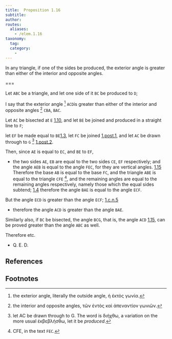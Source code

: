```yaml
---
title:  Proposition 1.16
subtitle:
author:
routes:
  aliases:
    - /elem.1.16
taxonomy:
  tag:
  category:
    -
---
```


In any triangle, if one of the sides be produced, the exterior angle is greater than either of the interior and opposite angles.

===

Let `ABC` be a triangle, and let one side of it `BC` be produced to `D`; 

I say that the exterior angle [^1] `ACD`is greater than either of the interior and opposite angles [^2] `CBA`, `BAC`.

Let `AC` be bisected at `E` [1.10], and let `BE` be joined and produced in a straight line to `F`;

let `EF` be made equal to `BE`[1.3], let `FC` be joined [1.post.1], and let `AC` be drawn through to `G` [^3] [1.post.2].

Then, since `AE` is equal to `EC`, and `BE` to `EF`, 

- the two sides `AE`, `EB` are equal to the two sides `CE`, `EF` respectively; and the angle `AEB` is equal to the angle `FEC`, for they are vertical angles. [1.15] Therefore the base `AB` is equal to the base `FC`, and the triangle `ABE` is equal to the triangle `CFE` [^4], and the remaining angles are equal to the remaining angles respectively, namely those which the equal sides subtend; [1.4] therefore the angle `BAE` is equal to the angle `ECF`.

But the angle `ECD` is greater than the angle `ECF`; [1.c.n.5] 

- therefore the angle `ACD` is greater than the angle `BAE`.

Similarly also, if `BC` be bisected, the angle `BCG`, that is, the angle `ACD` [1.15], can be proved greater than the angle `ABC` as well.

Therefore etc.

- Q. E. D.

## References

[1.3]: /elem.1.3 "Book 1 - Proposition 3"
[1.4]: /elem.1.4 "Book 1 - Proposition 4"
[1.10]: /elem.1.10 "Book 1 - Proposition 10"
[1.15]: /elem.1.15 "Book 1 - Proposition 15"
[1.post.1]: /elem.1.post.1 "Book 1 - Postulate 1"
[1.post.2]: /elem.1.post.2 "Book 1 - Postulate 2"
[1.c.n.5]: /elem.1.c.n.5 "Book 1 - Common Notion 5"

## Footnotes

[^1]: the exterior angle,
    literally <quote>the outside angle,</quote> <foreign lang="greek">ἡ ἐκτὸς γωνία</foreign>.

[^2]: the interior and opposite angles,
    <foreign lang="greek">τῶν ἐντὸς καὶ ἀπεναντίον γωνιῶν</foreign>.

[^3]: let AC be drawn through to G.
    The word is <foreign lang="greek">διήχθω</foreign>, a variation on the more usual <foreign lang="greek">ἐκβεβλήσθω</foreign>, <quote>let it be <em>produced</em>.</quote>

[^4]: CFE,
    in the text <quote>`FEC`.</quote>


